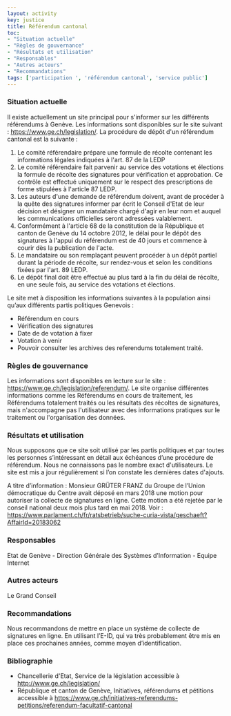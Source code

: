 ```yaml
---
layout: activity
key: justice
title: Référendum cantonal
toc:
- "Situation actuelle"
- "Règles de gouvernance"
- "Résultats et utilisation"
- "Responsables"
- "Autres acteurs"
- "Recommandations"
tags: ['participation ', 'référendum cantonal', 'service public']
---
```


### Situation actuelle

Il existe actuellement un site principal pour s'informer sur les différents référendums à Genève. Les informations sont disponibles sur le site suivant : https://www.ge.ch/legislation/. La procédure de dépôt d'un référendum cantonal est la suivante :

1. Le comité référendaire prépare une formule de récolte contenant les informations légales
indiquées à l'art. 87 de la LEDP
2. Le comité référendaire fait parvenir au service des votations et élections la formule de
récolte des signatures pour vérification et approbation. Ce contrôle est effectué uniquement
sur le respect des prescriptions de forme stipulées à l'article 87 LEDP.
3. Les auteurs d'une demande de référendum doivent, avant de procéder à la quête des
signatures informer par écrit le Conseil d'Etat de leur décision et désigner un mandataire
chargé d'agir en leur nom et auquel les communications officielles seront adressées
valablement.
4. Conformément à l'article 68 de la constitution de la République et canton de Genève du 14
octobre 2012, le délai pour le dépôt des signatures à l'appui du référendum est de 40 jours et
commence à courir dès la publication de l'acte.
5. Le mandataire ou son remplaçant peuvent procéder à un dépôt partiel durant la période de
récolte, sur rendez-vous et selon les conditions fixées par l'art. 89 LEDP.
6. Le dépôt final doit être effectué au plus tard à la fin du délai de récolte, en une seule fois, au
service des votations et élections. 

Le site met à disposition les informations suivantes à la population ainsi qu’aux différents partis politiques Genevois : 

* Référendum en cours
* Vérification des signatures
* Date de de votation à fixer
* Votation à venir
* Pouvoir consulter les archives des referendums totalement traité.

### Règles de gouvernance

Les informations sont disponibles en lecture sur le site : https://www.ge.ch/legislation/referendum/. Le site organise différentes informations comme les Référendums en cours de traitement, les Référendums totalement traités ou les résultats des récoltes de signatures, mais n'accompagne pas l'utilisateur avec des informations pratiques sur le traitement ou l'organisation des données.

### Résultats et utilisation

Nous supposons que ce site soit utilisé par les partis politiques et par toutes les personnes s’intéressant en détail aux échéances d’une procédure de référendum. Nous ne connaissons pas le nombre exact d'utilisateurs. Le site est mis a jour régulièrement si l’on constate les dernières dates d'ajouts.

A titre d’information : Monsieur GRÜTER FRANZ du Groupe de l’Union démocratique du Centre avait déposé en mars 2018 une motion pour autoriser la collecte de signatures en ligne. Cette motion a été rejetée par le conseil national deux mois plus tard en mai 2018.
Voir : https://www.parlament.ch/fr/ratsbetrieb/suche-curia-vista/geschaeft?AffairId=20183062

### Responsables

Etat de Genève - Direction Générale des Systèmes d’Information - Equipe Internet

### Autres acteurs

Le Grand Conseil

### Recommandations

Nous recommandons de mettre en place un système de collecte de signatures en ligne. En utilisant l’E-ID, qui va très probablement être mis en place ces prochaines années, comme moyen d’identification.

### Bibliographie

* Chancellerie d'Etat, Service de la législation accessible à http://www.ge.ch/legislation/
* République et canton de Genève, Initiatives, référendums et pétitions accessible à https://www.ge.ch/initiatives-referendums-petitions/referendum-facultatif-cantonal

